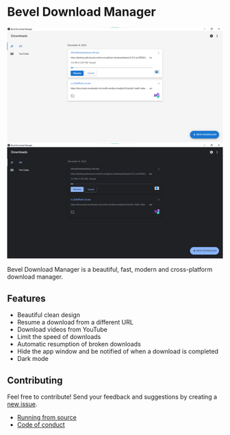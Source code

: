 # Bevel Download Manager

![Bevel DM](images/screenshot1.png)
![Bevel DM in dark mode](images/screenshot2.png)

Bevel Download Manager is a beautiful, fast, modern and cross-platform download manager.
## Features

- Beautiful clean design
- Resume a download from a different URL
- Download videos from YouTube
- Limit the speed of downloads
- Automatic resumption of broken downloads
- Hide the app window and be notified of when a download is completed
- Dark mode

## Contributing

Feel free to contribute! Send your feedback and suggestions by creating a [new issue](https://github.com/tariibaba/beveldm/issues/new).

- [Running from source](CONTRIBUTING.md#running-from-source)
- [Code of conduct](CONTRIBUTING.md#code-of-conduct)
